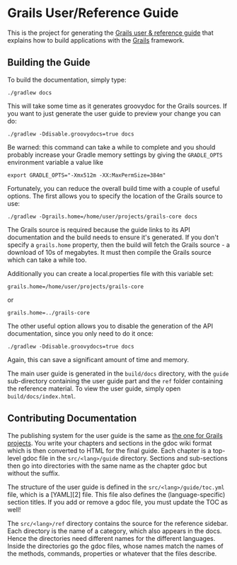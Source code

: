 Grails User/Reference Guide
===========================

This is the project for generating the [Grails user & reference guide][Grails Documentation] that explains how to build applications with the [Grails][Grails] framework.

[Grails Documentation]: http://grails.org/doc/latest
[Grails]: http://grails.org

Building the Guide
------------------

To build the documentation, simply type:

    ./gradlew docs

This will take some time as it generates groovydoc for the Grails sources. If you want to just generate the user guide to preview your change you can do:

    ./gradlew -Ddisable.groovydocs=true docs

Be warned: this command can take a while to complete and you should probably increase your Gradle memory settings by giving the `GRADLE_OPTS` environment variable a value like

    export GRADLE_OPTS="-Xmx512m -XX:MaxPermSize=384m"

Fortunately, you can reduce the overall build time with a couple of useful options. The first allows you to specify the location of the Grails source to use:

    ./gradlew -Dgrails.home=/home/user/projects/grails-core docs

The Grails source is required because the guide links to its API documentation and the build needs to ensure it's generated. If you don't specify a `grails.home` property, then the build will fetch the Grails source - a download of 10s of megabytes. It must then compile the Grails source which can take a while too.

Additionally you can create a local.properties file with this variable set:

    grails.home=/home/user/projects/grails-core

or

    grails.home=../grails-core

The other useful option allows you to disable the generation of the API documentation, since you only need to do it once:

    ./gradlew -Ddisable.groovydocs=true docs

Again, this can save a significant amount of time and memory.

The main user guide is generated in the `build/docs` directory, with the `guide` sub-directory containing the user guide part and the `ref` folder containing the reference material. To view the user guide, simply open `build/docs/index.html`.

Contributing Documentation
--------------------------

The publishing system for the user guide is the same as [the one for Grails projects][1]. You write your chapters and sections in the gdoc wiki format which is then converted to HTML for the final guide. Each chapter is a top-level gdoc file in the `src/<lang>/guide` directory. Sections and sub-sections then go into directories with the same name as the chapter gdoc but without the suffix.

The structure of the user guide is defined in the `src/<lang>/guide/toc.yml` file, which is a [YAML][2] file. This file also defines the (language-specific) section titles. If you add or remove a gdoc file, you must update the TOC as well!

The `src/<lang>/ref` directory contains the source for the reference sidebar. Each directory is the name of a category, which also appears in the docs. Hence the directories need different names for the different languages. Inside the directories go the gdoc files, whose names match the names of the methods, commands, properties or whatever that the files describe.

[1]: http://grails.org/doc/2.0.0.M1/guide/conf.html#docengine
